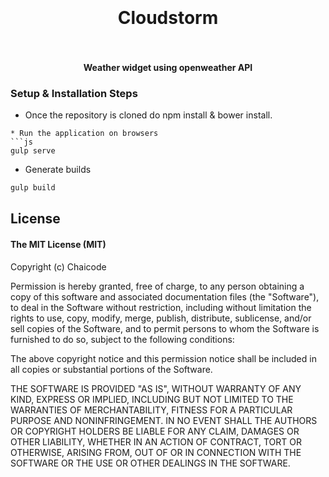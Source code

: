 <h1 align="center">
  <br>
  <br>
  Cloudstorm
  <br>
  <br>
</h1>

<h4 align="center">Weather widget using openweather API</h4>

### Setup & Installation Steps
* Once the repository is cloned do npm install & bower install.

```
* Run the application on browsers
```js
gulp serve
```
* Generate builds
```js
gulp build
```

## License

#### The MIT License (MIT)

Copyright (c) Chaicode

Permission is hereby granted, free of charge, to any person obtaining a copy of
this software and associated documentation files (the "Software"), to deal in
the Software without restriction, including without limitation the rights to
use, copy, modify, merge, publish, distribute, sublicense, and/or sell copies
of the Software, and to permit persons to whom the Software is furnished to do
so, subject to the following conditions:

The above copyright notice and this permission notice shall be included in all
copies or substantial portions of the Software.

THE SOFTWARE IS PROVIDED "AS IS", WITHOUT WARRANTY OF ANY KIND, EXPRESS OR
IMPLIED, INCLUDING BUT NOT LIMITED TO THE WARRANTIES OF MERCHANTABILITY,
FITNESS FOR A PARTICULAR PURPOSE AND NONINFRINGEMENT. IN NO EVENT SHALL THE
AUTHORS OR COPYRIGHT HOLDERS BE LIABLE FOR ANY CLAIM, DAMAGES OR OTHER
LIABILITY, WHETHER IN AN ACTION OF CONTRACT, TORT OR OTHERWISE, ARISING FROM,
OUT OF OR IN CONNECTION WITH THE SOFTWARE OR THE USE OR OTHER DEALINGS IN THE
SOFTWARE.
